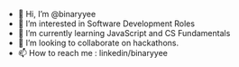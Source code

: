 - 👋 Hi, I’m @binaryyee
- 👀 I’m interested in Software Development Roles
- 🌱 I’m currently learning JavaScript and CS Fundamentals
- 💞️ I’m looking to collaborate on hackathons.
- 📫 How to reach me : linkedin/binaryyee

<!---
binaryyee/binaryyee is a ✨ special ✨ repository because its `README.md` (this file) appears on your GitHub profile.
You can click the Preview link to take a look at your changes.
--->
